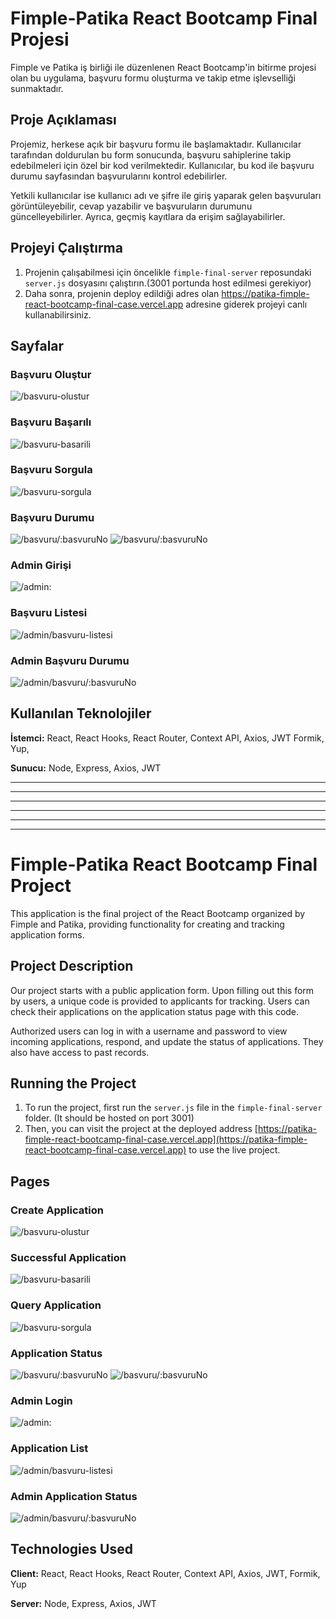 
# Fimple-Patika React Bootcamp Final Projesi

Fimple ve Patika iş birliği ile düzenlenen React Bootcamp'in bitirme projesi olan bu uygulama, başvuru formu oluşturma ve takip etme işlevselliği sunmaktadır.

## Proje Açıklaması

Projemiz, herkese açık bir başvuru formu ile başlamaktadır. Kullanıcılar tarafından doldurulan bu form sonucunda, başvuru sahiplerine takip edebilmeleri için özel bir kod verilmektedir. Kullanıcılar, bu kod ile başvuru durumu sayfasından başvurularını kontrol edebilirler.

Yetkili kullanıcılar ise kullanıcı adı ve şifre ile giriş yaparak gelen başvuruları görüntüleyebilir, cevap yazabilir ve başvuruların durumunu güncelleyebilirler. Ayrıca, geçmiş kayıtlara da erişim sağlayabilirler.
## Projeyi Çalıştırma

1. Projenin çalışabilmesi için öncelikle `fimple-final-server` reposundaki `server.js` dosyasını çalıştırın.(3001 portunda host edilmesi gerekiyor)
2. Daha sonra, projenin deploy edildiği adres olan https://patika-fimple-react-bootcamp-final-case.vercel.app adresine giderek projeyi canlı kullanabilirsiniz.
## Sayfalar

### Başvuru Oluştur
![/basvuru-olustur](https://i.hizliresim.com/qhbj9qx.jpg)
### Başvuru Başarılı
![/basvuru-basarili](https://i.hizliresim.com/2zc1oum.jpg)
### Başvuru Sorgula
![/basvuru-sorgula](https://i.hizliresim.com/2kvdl1h.jpg)
### Başvuru Durumu
![/basvuru/:basvuruNo](https://i.hizliresim.com/hegyvb2.jpg)
![/basvuru/:basvuruNo](https://i.hizliresim.com/kwunhhz.jpg)
### Admin Girişi
![/admin:](https://i.hizliresim.com/kl8zt2z.jpg)
### Başvuru Listesi
![/admin/basvuru-listesi](https://i.hizliresim.com/j1qfjy4.jpg)
### Admin Başvuru Durumu
![/admin/basvuru/:basvuruNo](https://i.hizliresim.com/g2kdb18.jpg)

  
## Kullanılan Teknolojiler

**İstemci:** React, React Hooks, React Router, Context API, Axios, JWT Formik, Yup, 

**Sunucu:** Node, Express, Axios, JWT

------------------------------------------------------------------------------------
------------------------------------------------------------------------------------
------------------------------------------------------------------------------------
------------------------------------------------------------------------------------
------------------------------------------------------------------------------------
------------------------------------------------------------------------------------


# Fimple-Patika React Bootcamp Final Project

This application is the final project of the React Bootcamp organized by Fimple and Patika, providing functionality for creating and tracking application forms.

## Project Description

Our project starts with a public application form. Upon filling out this form by users, a unique code is provided to applicants for tracking. Users can check their applications on the application status page with this code.

Authorized users can log in with a username and password to view incoming applications, respond, and update the status of applications. They also have access to past records.

## Running the Project

1. To run the project, first run the `server.js` file in the `fimple-final-server` folder. (It should be hosted on port 3001)
2. Then, you can visit the project at the deployed address [https://patika-fimple-react-bootcamp-final-case.vercel.app](https://patika-fimple-react-bootcamp-final-case.vercel.app) to use the live project.

## Pages

### Create Application
![/basvuru-olustur](https://i.hizliresim.com/qhbj9qx.jpg)

### Successful Application
![/basvuru-basarili](https://i.hizliresim.com/2zc1oum.jpg)

### Query Application
![/basvuru-sorgula](https://i.hizliresim.com/2kvdl1h.jpg)

### Application Status
![/basvuru/:basvuruNo](https://i.hizliresim.com/hegyvb2.jpg)
![/basvuru/:basvuruNo](https://i.hizliresim.com/kwunhhz.jpg)

### Admin Login
![/admin:](https://i.hizliresim.com/kl8zt2z.jpg)

### Application List
![/admin/basvuru-listesi](https://i.hizliresim.com/j1qfjy4.jpg)

### Admin Application Status
![/admin/basvuru/:basvuruNo](https://i.hizliresim.com/g2kdb18.jpg)

## Technologies Used

**Client:** React, React Hooks, React Router, Context API, Axios, JWT, Formik, Yup

**Server:** Node, Express, Axios, JWT
